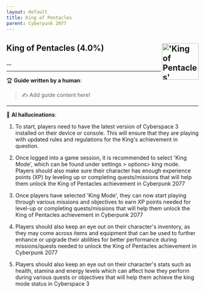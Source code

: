 ```yaml
---
layout: default
title: King of Pentacles
parent: Cyberpunk 2077
---
```


## King of Pentacles (4.0%) <img align="right" src="https://cdn.cloudflare.steamstatic.com/steamcommunity/public/images/apps/1091500/172f9e9e8e3b8eaeae2bb84feb87127b58353dba.jpg" alt="'King of Pentacles' achievement icon" width="96" height="96">

__

---

:trophy: **Guide written by a human**:

> :writing_hand: Add guide content here!

---

:robot: **AI hallucinations**:

1. To start, players need to have the latest version of Cyberspace 3 installed on their device or console. This will ensure that they are playing with updated rules and regulations for the King's achievement in question.

2. Once logged into a game session, it is recommended to select 'King Mode', which can be found under settings > options> king mode. Players should also make sure their character has enough experience points (XP) by leveling up or completing quests/missions that will help them unlock the King of Pentacles achievement in Cyberpunk 2077

3. Once players have selected 'King Mode', they can now start playing through various missions and objectives to earn XP points needed for level-up or completing quests/missions that will help them unlock the King of Pentacles achievement in Cyberpunk 2077

4. Players should also keep an eye out on their character's inventory, as they may come across items and equipment that can be used to further enhance or upgrade their abilities for better performance during missions/quests needed to unlock the King of Pentacles achievement in Cyberpunk 2077

5. Players should also keep an eye out on their character's stats such as health, stamina and energy levels which can affect how they perform during various quests or objectives that will help them achieve the king mode status in Cyberspace 3
